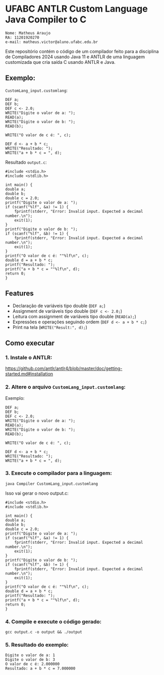 
# UFABC ANTLR Custom Language Java Compiler to C

```
Nome: Matheus Araujo
RA: 11201920270
e-mail: matheus.victor@aluno.ufabc.edu.br
```

Este repositório contém o código de um compilador feito para a disciplina de Compiladores 2024 usando Java 11 e ANTLR de uma linguagem customizada que cria saída C usando ANTLR e Java.

## Exemplo:

`CustomLang_input.customlang`:
```
DEF a;
DEF b;
DEF c <- 2.0;
WRITE("Digite o valor de a: ");
READ(a);
WRITE("Digite o valor de b: ");
READ(b);

WRITE("O valor de c é: ", c);

DEF d <- a + b * c;
WRITE("Resultado: ");
WRITE("a + b * c = ", d);
```

Resultado `output.c`:

```
#include <stdio.h>
#include <stdlib.h>

int main() {
double a;
double b;
double c = 2.0;
printf("Digite o valor de a: ");
if (scanf("%lf", &a) != 1) {
    fprintf(stderr, "Error: Invalid input. Expected a decimal number.\n");
    exit(1);
}
printf("Digite o valor de b: ");
if (scanf("%lf", &b) != 1) {
    fprintf(stderr, "Error: Invalid input. Expected a decimal number.\n");
    exit(1);
}
printf("O valor de c é: ""%lf\n", c);
double d = a + b * c;
printf("Resultado: ");
printf("a + b * c = ""%lf\n", d);
return 0;
}
```

## Features

- Declaração de variáveis tipo double (`DEF a;`)
- Assignment de variáveis tipo double (`DEF c <- 2.0;`)
- Leitura com  assignment de variáveis tipo double (`READ(a);`)
- Expressões e operações seguindo ordem (`DEF d <- a + b * c;`)
- Print na tela (`WRITE("Result:", d);`)

## Como executar

### 1. Instale o ANTLR:
https://github.com/antlr/antlr4/blob/master/doc/getting-started.md#installation

### 2. Altere o arquivo `CustomLang_input.customlang`:

Exemplo:
```
DEF a;
DEF b;
DEF c <- 2.0;
WRITE("Digite o valor de a: ");
READ(a);
WRITE("Digite o valor de b: ");
READ(b);

WRITE("O valor de c é: ", c);

DEF d <- a + b * c;
WRITE("Resultado: ");
WRITE("a + b * c = ", d);
```

### 3. Execute o compilador para a linguagem:
```
java Compiler CustomLang_input.customlang
```

Isso vai gerar o novo output.c:
```
#include <stdio.h>
#include <stdlib.h>

int main() {
double a;
double b;
double c = 2.0;
printf("Digite o valor de a: ");
if (scanf("%lf", &a) != 1) {
    fprintf(stderr, "Error: Invalid input. Expected a decimal number.\n");
    exit(1);
}
printf("Digite o valor de b: ");
if (scanf("%lf", &b) != 1) {
    fprintf(stderr, "Error: Invalid input. Expected a decimal number.\n");
    exit(1);
}
printf("O valor de c é: ""%lf\n", c);
double d = a + b * c;
printf("Resultado: ");
printf("a + b * c = ""%lf\n", d);
return 0;
}
```

### 4. Compile e execute o código gerado:
```
gcc output.c -o output && ./output
```

### 5. Resultado do exemplo:

```
Digite o valor de a: 1
Digite o valor de b: 3
O valor de c é: 2.000000
Resultado: a + b * c = 7.000000
```
